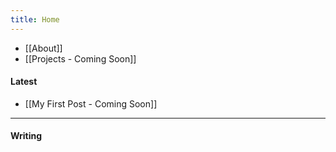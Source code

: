 ```yaml
---
title: Home
---
```

- [[About]]
- [[Projects - Coming Soon]]

#### Latest

- [[My First Post - Coming Soon]]

---

#### Writing

